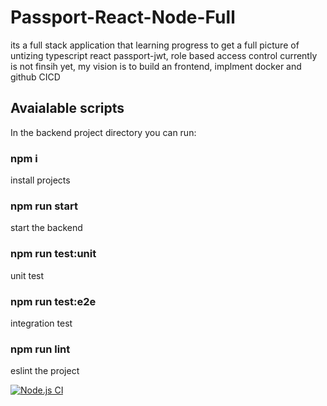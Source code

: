 # Passport-React-Node-Full
its a full stack application that learning progress to get a full picture of  untizing  typescript react passport-jwt, role based access control
currently is not finsih yet, my vision is to build  an frontend, implment docker and github CICD

## Avaialable scripts

In the backend project directory you can run:

### npm i 
install projects
### npm run start
start the backend
### npm run test:unit
unit test
### npm run test:e2e
integration test
### npm run lint
eslint the project

[![Node.js CI](https://github.com/brucethemaster/Passport-React-Node-Full/actions/workflows/test.yml/badge.svg)](https://github.com/brucethemaster/Passport-React-Node-Full/actions/workflows/test.yml)
